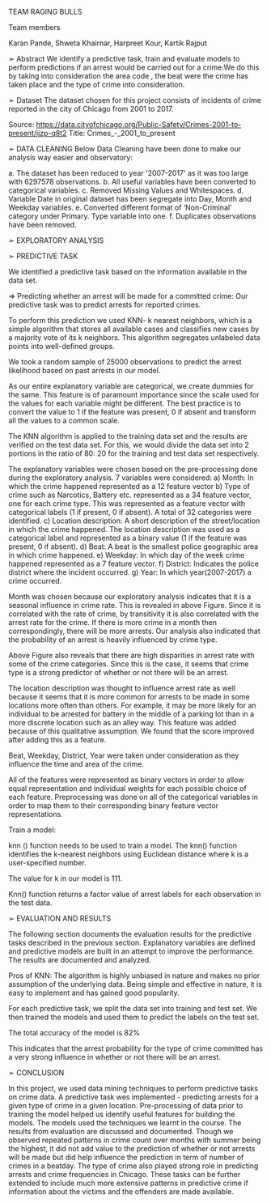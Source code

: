 TEAM RAGING BULLS 


Team members

Karan Pande, Shweta Khairnar, Harpreet Kour, Kartik Rajput

➢	Abstract
We identify a predictive task, train and evaluate models to perform predictions if an arrest would be carried out for a crime.We do this by taking into consideration the area code , the beat were the crime has taken place and the type of crime into consideration. 


➢	Dataset 
The dataset chosen for this project consists of incidents of crime reported in the city of Chicago from 2001 to 2017. 

Source: https://data.cityofchicago.org/Public-Safety/Crimes-2001-to-present/ijzp-q8t2
Title: Crimes_-_2001_to_present


➢	DATA CLEANING
Below Data Cleaning have been done to make our analysis way easier and observatory:

a.	The dataset has been reduced to year '2007-2017' as it was too large with 6297578 observations.
b.	All useful variables have been converted to categorical variables.
c.	Removed Missing Values and Whitespaces.
d.	Variable Date in original dataset has been segregate into Day, Month and Weekday variables.
e.	Converted different format of ‘Non-Criminal’ category under Primary. Type variable into one.
f.	Duplicates observations have been removed.


➢	EXPLORATORY ANALYSIS 






➢	PREDICTIVE TASK 

We identified a predictive task based on the information available in the data set. 

⇒	Predicting whether an arrest will be made for a committed crime:  Our predictive task was to predict arrests for reported crimes.

To perform this prediction we used KNN- k nearest neighbors, which is a simple algorithm that stores all available cases and classifies new cases by a majority vote of its k neighbors. This algorithm segregates unlabeled data points into well-defined groups.

We took a random sample of 25000 observations to predict the arrest likelihood based on past arrests in our model. 

As our entire explanatory variable are categorical, we create dummies for the same. This feature is of paramount importance since the scale used for the values for each variable might be different. The best practice is to convert the value to 1 if the feature was present, 0 if absent and transform all the values to a common scale.

The KNN algorithm is applied to the training data set and the results are verified on the test data set.
For this, we would divide the data set into 2 portions in the ratio of 80: 20 for the training and test data set respectively. 

The explanatory variables were chosen based on the pre-processing done during the exploratory analysis. 7 variables were considered:
a) Month: In which the crime happened represented as a 12 feature vector 
b) Type of crime such as Narcotics, Battery etc. represented as a 34 feature vector, one for each crime type. This was represented as a feature vector with categorical labels (1 if present, 0 if absent). A total of 32 categories were identified. 
c) Location description: A short description of the street/location in which the crime happened. The location description was used as a categorical label and represented as a binary value (1 if the feature was present, 0 if absent). 
d) Beat: A beat is the smallest police geographic area in which crime happened.
e) Weekday: In which day of the week crime happened represented as a 7 feature vector.
f) District: Indicates the police district where the incident occurred.
g) Year: In which year(2007-2017) a crime occurred.

Month was chosen because our exploratory analysis indicates that it is a seasonal influence in crime rate. This is revealed in above Figure. Since it is correlated with the rate of crime, by transitivity it is also correlated with the arrest rate for the crime. If there is more crime in a month then correspondingly, there will be more arrests. Our analysis also indicated that the probability of an arrest is heavily influenced by crime type. 

Above Figure also reveals that there are high disparities in arrest rate with some of the crime categories. Since this is the case, it seems that crime type is a strong predictor of whether or not there will be an arrest. 

The location description was thought to influence arrest rate as well because it seems that it is more common for arrests to be made in some locations more often than others. For example, it may be more likely for an individual to be arrested for battery in the middle of a parking lot than in a more discrete location such as an alley way. This feature was added because of this qualitative assumption. We found that the score improved after adding this as a feature. 

Beat, Weekday, District, Year were taken under consideration as they influence the time and area of the crime.

All of the features were represented as binary vectors in order to allow equal representation and individual weights for each possible choice of each feature. Preprocessing was done on all of the categorical variables in order to map them to their corresponding binary feature vector representations.

Train a model:

knn () function needs to be used to train a model. The knn() function identifies the k-nearest neighbors using Euclidean distance where k is a user-specified number.

The value for k in our model is 111.

Knn() function returns a factor value of arrest labels for each observation in the test data.




➢	EVALUATION AND RESULTS 

The following section documents the evaluation results for the predictive tasks described in the previous section. Explanatory variables are defined and predictive models are built in an attempt to improve the  performance. The results are documented and analyzed. 

Pros of KNN: The algorithm is highly unbiased in nature and makes no prior assumption of the underlying data. Being simple and effective in nature, it is easy to implement and has gained good popularity.

For each predictive task, we split the data set into training and test set. We then trained the models and used them to predict the labels on the test set.

The total accuracy of the model is 82% 

This indicates that the arrest probability for the type of crime committed has a very strong influence in whether or not there will be an arrest. 

➢	CONCLUSION 

In this project, we used data mining techniques to perform predictive tasks on crime data. A predictive task wes implemented - predicting arrests for a given type of crime in a given location. Pre-processing of data prior to training the model helped us identify useful features for building the models. The models used the techniques we learnt in the course. The results from evaluation are discussed and documented. Though we observed repeated patterns in crime count over months with summer being the highest, it did not add value to the prediction of whether or not arrests will be made but did help influence the prediction in term of number of crimes in a beatday. The type of crime also played strong role in predicting arrests and crime frequencies in Chicago. These tasks can be further extended to include much more extensive patterns in predictive crime if information about the victims and the offenders are made available.







